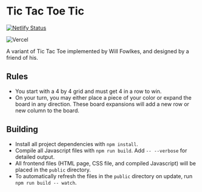 # Tic Tac Toe Tic

[![Netlify Status](https://api.netlify.com/api/v1/badges/0c21a3ac-0377-457d-9af7-5b00c2be33de/deploy-status)](https://app.netlify.com/sites/fekinox-grid-games/deploys)

![Vercel](https://vercelbadge.vercel.app/api/Fekinox/tic-tac-toe-tic)

A variant of Tic Tac Toe implemented by Will Fowlkes, and designed by a friend of his.

## Rules

* You start with a 4 by 4 grid and must get 4 in a row to win.
* On your turn, you may either place a piece of your color or expand the board in any direction. These board expansions will add a new row or new column to the board.

## Building

* Install all project dependencies with `npm install`.
* Compile all Javascript files with `npm run build`. Add `-- --verbose` for detailed output.
* All frontend files (HTML page, CSS file, and compiled Javascript) will be placed in the `public` directory.
* To automatically refresh the files in the `public` directory on update, run `npm run build -- watch`.
